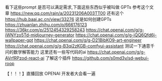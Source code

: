 看下这些prompt 是否可以满足需求,下面这些东西似乎被叫做 GPTs 
参考这个文章  https://new.qq.com/rain/a/20231206A003TT00
还有这个 https://hub.baai.ac.cn/view/33276
这是如何创建GPTs https://zhuanlan.zhihu.com/p/666176123
    https://36kr.com/p/2512454329258243
    https://chat.openai.com/g/g-iWNYzo5Td-midjourney-generator
    https://chat.openai.com/g/g-iQQ6Qfd6j-wallpaper-gpt
    https://chat.openai.com/g/g-D21BibKO9-art-engineer
    https://chat.openai.com/g/g-B3qi2zKGB-comfyui-assistant
测试一下通意千问的数学解答能力
这里还有一些写代码的ai
https://chat.openai.com/g/g-AVrfRPzod-react-ai
了解这个插件
https://github.com/s0md3v/sd-webui-roop

【！！！】直播回放 OPENAI 开发者大会看一遍